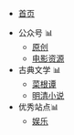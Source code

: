 * [首页](/)
<!-- * [公众号](wechat/movie "电影 音乐 美剧") -->
<!-- * [公众号](wechat/resources "电影 音乐 美剧") -->
<!-- * [菜根谭](cgt/cgt.md "菜根谭") -->

- 公众号 📊
	- [原创](wechat/movie.md)
	- [电影资源](wechat/resources.md)
- 古典文学 📊
	- [菜根谭](cgt/cgt.md)
	- [明清小说](MQNovels/mq.md)
- 优秀站点📊
    - [娱乐](sites/recommend.md)

<div id="mb-footer"></div>